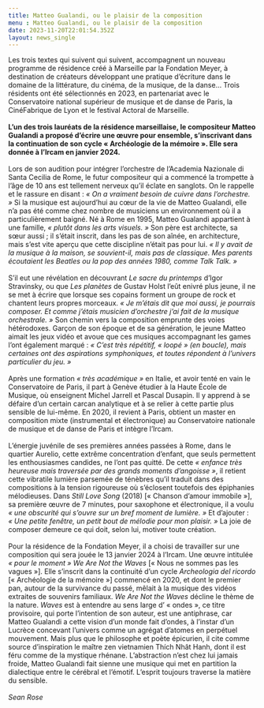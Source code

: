 ```yaml
---
title: Matteo Gualandi, ou le plaisir de la composition
menu : Matteo Gualandi, ou le plaisir de la composition
date: 2023-11-20T22:01:54.352Z
layout: news_single
---
```


Les trois textes qui suivent qui suivent, accompagnent un nouveau programme de résidence créé à Marseille par la Fondation Meyer, à destination de créateurs développant une pratique d’écriture dans le domaine de la littérature, du cinéma, de la musique, de la danse... Trois résidents ont été sélectionnés en 2023, en partenariat avec le Conservatoire national supérieur de musique et de danse de Paris, la CinéFabrique de Lyon et le festival Actoral de Marseille.
<br><br>
**L’un des trois lauréats de la résidence marseillaise, le compositeur Matteo Gualandi a proposé d’écrire une œuvre pour ensemble, s’inscrivant dans la continuation de son cycle « Archéologie de la mémoire ». Elle sera donnée à l’Ircam en janvier 2024.**
<br><br>
Lors de son audition pour intégrer l’orchestre de l’Academia Nazionale di Santa Cecilia de Rome, le futur compositeur qui a commencé la trompette à l’âge de 10 ans est tellement nerveux qu’il éclate en sanglots. On le rappelle et le rassure en disant : *« On a vraiment besoin de cuivre dans l’orchestre. »* Si la musique est aujourd’hui au cœur de la vie de Matteo Gualandi, elle n’a pas été comme chez nombre de musiciens un environnement où il a particulièrement baigné. Né à Rome en 1995, Matteo Gualandi appartient à une famille, *« plutôt dans les arts visuels. »* Son père est architecte, sa sœur aussi ; il s’était inscrit, dans les pas de son aînée, en architecture, mais s’est vite aperçu que cette discipline n’était pas pour lui. *« Il y avait de la musique à la maison, se souvient-il, mais pas de classique. Mes parents écoutaient les Beatles ou la pop des années 1980, comme Talk Talk. »*
<br><br>
S’il eut une révélation en découvrant *Le sacre du printemps* d’Igor Stravinsky, ou que *Les planètes* de Gustav Holst l’eût enivré plus jeune, il ne se met à écrire que lorsque ses copains forment un groupe de rock et chantent leurs propres morceaux. *« Je m’étais dit que moi aussi, je pourrais composer. Et comme j’étais musicien d’orchestre j’ai fait de la musique orchestrale. »* Son chemin vers la composition emprunte des voies hétérodoxes. Garçon de son époque et de sa génération, le jeune Matteo aimait les jeux vidéo et avoue que ces musiques accompagnant les games l’ont également marqué : *« C’est très répétitif, « loopé » (en boucle), mais certaines ont des aspirations symphoniques, et toutes répondent à l’univers particulier du jeu. »*
<br><br>
Après une formation *« très académique »* en Italie, et avoir tenté en vain le Conservatoire de Paris, il part à Genève étudier à la Haute École de Musique, où enseignent Michel Jarrell et Pascal Dusapin. Il y apprend à se défaire d’un certain carcan analytique et à se relier à cette partie plus sensible de lui-même. En 2020, il revient à Paris, obtient un master en composition mixte (instrumental et électronique) au Conservatoire nationale de musique et de danse de Paris et intègre l’Ircam.
<br><br>
L’énergie juvénile de ses premières années passées à Rome, dans le quartier Aurelio, cette extrême concentration d’enfant, que seuls permettent les enthousiasmes candides, ne l’ont pas quitté. De cette *« enfance très heureuse mais traversée par des grands moments d’angoisse »*, il retient cette vibratile lumière parsemée de ténèbres qu’il traduit dans des compositions à la tension rigoureuse où s’éclosent toutefois des épiphanies mélodieuses. Dans *Still Love Song* (2018) [« Chanson d’amour immobile »], sa première œuvre de 7 minutes, pour saxophone et électronique, il a voulu *« une obscurité qui s’ouvre sur un bref moment de lumière. »* Et d’ajouter : *« Une petite fenêtre, un petit bout de mélodie pour mon plaisir. »* La joie de composer demeure ce qui doit, selon lui, motiver toute création.
<br><br>
Pour la résidence de la Fondation Meyer, il a choisi de travailler sur une composition qui sera jouée le 13 janvier 2024 à l’Ircam. Une œuvre intitulée *« pour le moment » We Are Not the Waves* [« Nous ne sommes pas les vagues »]. Elle s’inscrit dans la continuité d’un cycle
*Archeologia del ricordo* [« Archéologie de la mémoire »] commencé en 2020, et dont le premier pan, autour de la survivance du passé, mêlait à la musique des vidéos extraites de souvenirs familiaux. *We Are Not the Waves* décline le thème de la nature. *Waves* est à entendre au sens large d’ « ondes », ce titre provisoire, qui porte l’intention de son auteur, est une antiphrase, car Matteo Gualandi a cette vision d’un monde fait d’ondes, à l’instar d’un Lucrèce concevant l’univers comme un agrégat d’atomes en perpétuel mouvement. Mais plus que le philosophe et poète épicurien, il cite comme source d’inspiration le maître zen vietnamien Thích Nhât Hanh, dont il est féru comme de la mystique rhénane. L’abstraction n’est chez lui jamais froide, Matteo Gualandi fait sienne une musique qui met en partition la dialectique entre le cérébral et l’émotif. L’esprit toujours traverse la matière du sensible.
<br><br>
*Sean Rose*
